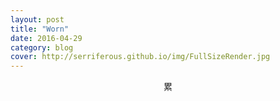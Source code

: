 ```yaml
---
layout: post
title: "Worn"
date: 2016-04-29
category: blog
cover: http://serriferous.github.io/img/FullSizeRender.jpg
---
```


<center><h14>累</h14></center>
<br>

<div class="row">
<div class="col-md-8 col-md-offset-2">
<div class="row">
<div class="col-md-12">
  
</div>
</div>
</div>            
</div>
